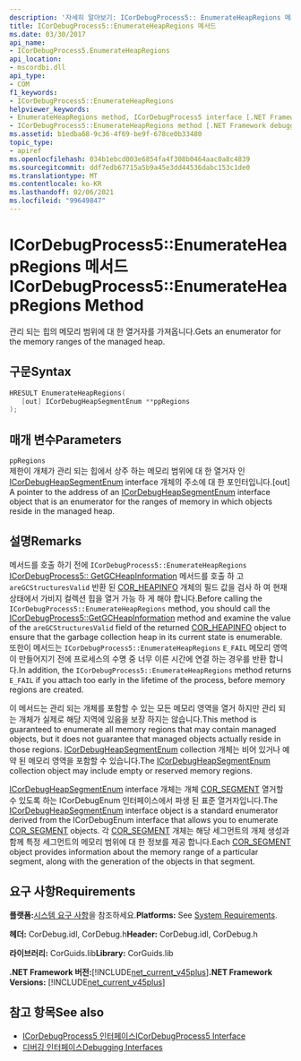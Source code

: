 ```yaml
---
description: '자세히 알아보기: ICorDebugProcess5:: EnumerateHeapRegions 메서드'
title: ICorDebugProcess5::EnumerateHeapRegions 메서드
ms.date: 03/30/2017
api_name:
- ICorDebugProcess5.EnumerateHeapRegions
api_location:
- mscordbi.dll
api_type:
- COM
f1_keywords:
- ICorDebugProcess5::EnumerateHeapRegions
helpviewer_keywords:
- EnumerateHeapRegions method, ICorDebugProcess5 interface [.NET Framework debugging]
- ICorDebugProcess5::EnumerateHeapRegions method [.NET Framework debugging]
ms.assetid: b1edba68-9c36-4f69-be9f-678ce0b33480
topic_type:
- apiref
ms.openlocfilehash: 034b1ebcd003e6854fa4f308b0464aac0a8c4839
ms.sourcegitcommit: ddf7edb67715a5b9a45e3dd44536dabc153c1de0
ms.translationtype: MT
ms.contentlocale: ko-KR
ms.lasthandoff: 02/06/2021
ms.locfileid: "99649847"
---
```

# <a name="icordebugprocess5enumerateheapregions-method"></a><span data-ttu-id="7f208-103">ICorDebugProcess5::EnumerateHeapRegions 메서드</span><span class="sxs-lookup"><span data-stu-id="7f208-103">ICorDebugProcess5::EnumerateHeapRegions Method</span></span>

<span data-ttu-id="7f208-104">관리 되는 힙의 메모리 범위에 대 한 열거자를 가져옵니다.</span><span class="sxs-lookup"><span data-stu-id="7f208-104">Gets an enumerator for the memory ranges of the managed heap.</span></span>  
  
## <a name="syntax"></a><span data-ttu-id="7f208-105">구문</span><span class="sxs-lookup"><span data-stu-id="7f208-105">Syntax</span></span>  
  
```cpp  
HRESULT EnumerateHeapRegions(  
   [out] ICorDebugHeapSegmentEnum **ppRegions  
);  
```  
  
## <a name="parameters"></a><span data-ttu-id="7f208-106">매개 변수</span><span class="sxs-lookup"><span data-stu-id="7f208-106">Parameters</span></span>  

 `ppRegions`  
 <span data-ttu-id="7f208-107">제한이 개체가 관리 되는 힙에서 상주 하는 메모리 범위에 대 한 열거자 인 [ICorDebugHeapSegmentEnum](icordebugheapsegmentenum-interface.md) interface 개체의 주소에 대 한 포인터입니다.</span><span class="sxs-lookup"><span data-stu-id="7f208-107">[out] A pointer to the address of an [ICorDebugHeapSegmentEnum](icordebugheapsegmentenum-interface.md) interface object that is an enumerator for the ranges of memory in which objects reside in the managed heap.</span></span>  
  
## <a name="remarks"></a><span data-ttu-id="7f208-108">설명</span><span class="sxs-lookup"><span data-stu-id="7f208-108">Remarks</span></span>  

 <span data-ttu-id="7f208-109">메서드를 호출 하기 전에 `ICorDebugProcess5::EnumerateHeapRegions` [ICorDebugProcess5:: GetGCHeapInformation](icordebugprocess5-getgcheapinformation-method.md) 메서드를 호출 하 고 `areGCStructuresValid` 반환 된 [COR_HEAPINFO](cor-heapinfo-structure.md) 개체의 필드 값을 검사 하 여 현재 상태에서 가비지 컬렉션 힙을 열거 가능 하 게 해야 합니다.</span><span class="sxs-lookup"><span data-stu-id="7f208-109">Before calling the `ICorDebugProcess5::EnumerateHeapRegions` method, you should call the [ICorDebugProcess5::GetGCHeapInformation](icordebugprocess5-getgcheapinformation-method.md) method and examine the value of the `areGCStructuresValid` field of the returned [COR_HEAPINFO](cor-heapinfo-structure.md) object to ensure that the garbage collection heap in its current state is enumerable.</span></span> <span data-ttu-id="7f208-110">또한이 메서드는 `ICorDebugProcess5::EnumerateHeapRegions` `E_FAIL` 메모리 영역이 만들어지기 전에 프로세스의 수명 중 너무 이른 시간에 연결 하는 경우를 반환 합니다.</span><span class="sxs-lookup"><span data-stu-id="7f208-110">In addition, the `ICorDebugProcess5::EnumerateHeapRegions` method returns `E_FAIL` if you attach too early in the lifetime of the process, before memory regions are created.</span></span>  
  
 <span data-ttu-id="7f208-111">이 메서드는 관리 되는 개체를 포함할 수 있는 모든 메모리 영역을 열거 하지만 관리 되는 개체가 실제로 해당 지역에 있음을 보장 하지는 않습니다.</span><span class="sxs-lookup"><span data-stu-id="7f208-111">This method is guaranteed to enumerate all memory regions that may contain managed objects, but it does not guarantee that managed objects actually reside in those regions.</span></span> <span data-ttu-id="7f208-112">[ICorDebugHeapSegmentEnum](icordebugheapsegmentenum-interface.md) collection 개체는 비어 있거나 예약 된 메모리 영역을 포함할 수 있습니다.</span><span class="sxs-lookup"><span data-stu-id="7f208-112">The [ICorDebugHeapSegmentEnum](icordebugheapsegmentenum-interface.md) collection object may include empty or reserved memory regions.</span></span>  
  
 <span data-ttu-id="7f208-113">[ICorDebugHeapSegmentEnum](icordebugheapsegmentenum-interface.md) interface 개체는 개체 [COR_SEGMENT](cor-segment-structure.md) 열거할 수 있도록 하는 ICorDebugEnum 인터페이스에서 파생 된 표준 열거자입니다.</span><span class="sxs-lookup"><span data-stu-id="7f208-113">The [ICorDebugHeapSegmentEnum](icordebugheapsegmentenum-interface.md) interface object is a standard enumerator derived from the ICorDebugEnum interface that allows you to enumerate [COR_SEGMENT](cor-segment-structure.md) objects.</span></span> <span data-ttu-id="7f208-114">각 [COR_SEGMENT](cor-segment-structure.md) 개체는 해당 세그먼트의 개체 생성과 함께 특정 세그먼트의 메모리 범위에 대 한 정보를 제공 합니다.</span><span class="sxs-lookup"><span data-stu-id="7f208-114">Each [COR_SEGMENT](cor-segment-structure.md) object provides information about the memory range of a particular segment, along with the generation of the objects in that segment.</span></span>  
  
## <a name="requirements"></a><span data-ttu-id="7f208-115">요구 사항</span><span class="sxs-lookup"><span data-stu-id="7f208-115">Requirements</span></span>  

 <span data-ttu-id="7f208-116">**플랫폼:**[시스템 요구 사항](../../get-started/system-requirements.md)을 참조하세요.</span><span class="sxs-lookup"><span data-stu-id="7f208-116">**Platforms:** See [System Requirements](../../get-started/system-requirements.md).</span></span>  
  
 <span data-ttu-id="7f208-117">**헤더:** CorDebug.idl, CorDebug.h</span><span class="sxs-lookup"><span data-stu-id="7f208-117">**Header:** CorDebug.idl, CorDebug.h</span></span>  
  
 <span data-ttu-id="7f208-118">**라이브러리:** CorGuids.lib</span><span class="sxs-lookup"><span data-stu-id="7f208-118">**Library:** CorGuids.lib</span></span>  
  
 <span data-ttu-id="7f208-119">**.NET Framework 버전:**[!INCLUDE[net_current_v45plus](../../../../includes/net-current-v45plus-md.md)]</span><span class="sxs-lookup"><span data-stu-id="7f208-119">**.NET Framework Versions:** [!INCLUDE[net_current_v45plus](../../../../includes/net-current-v45plus-md.md)]</span></span>  
  
## <a name="see-also"></a><span data-ttu-id="7f208-120">참고 항목</span><span class="sxs-lookup"><span data-stu-id="7f208-120">See also</span></span>

- [<span data-ttu-id="7f208-121">ICorDebugProcess5 인터페이스</span><span class="sxs-lookup"><span data-stu-id="7f208-121">ICorDebugProcess5 Interface</span></span>](icordebugprocess5-interface.md)
- [<span data-ttu-id="7f208-122">디버깅 인터페이스</span><span class="sxs-lookup"><span data-stu-id="7f208-122">Debugging Interfaces</span></span>](debugging-interfaces.md)
